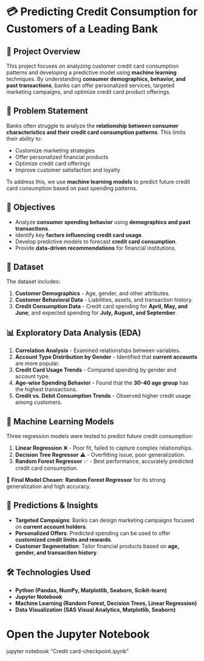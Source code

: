 # 💳 Predicting Credit Consumption for Customers of a Leading Bank

## 📌 Project Overview
This project focuses on analyzing customer credit card consumption patterns and developing a predictive model using **machine learning** techniques. By understanding **consumer demographics, behavior, and past transactions**, banks can offer personalized services, targeted marketing campaigns, and optimize credit card product offerings.

## 🧐 Problem Statement
Banks often struggle to analyze the **relationship between consumer characteristics and their credit card consumption patterns**. This limits their ability to:
- Customize marketing strategies
- Offer personalized financial products
- Optimize credit card offerings
- Improve customer satisfaction and loyalty

To address this, we use **machine learning models** to predict future credit card consumption based on past spending patterns.

## 🎯 Objectives
- Analyze **consumer spending behavior** using **demographics and past transactions**.
- Identify key **factors influencing credit card usage**.
- Develop predictive models to forecast **credit card consumption**.
- Provide **data-driven recommendations** for financial institutions.

## 📂 Dataset
The dataset includes:
1. **Customer Demographics** - Age, gender, and other attributes.
2. **Customer Behavioral Data** - Liabilities, assets, and transaction history.
3. **Credit Consumption Data** - Credit card spending for **April, May, and June**, and expected spending for **July, August, and September**.

## 📊 Exploratory Data Analysis (EDA)
1. **Correlation Analysis** - Examined relationships between variables.
2. **Account Type Distribution by Gender** - Identified that **current accounts** are more popular.
3. **Credit Card Usage Trends** - Compared spending by gender and account type.
4. **Age-wise Spending Behavior** - Found that the **30-40 age group** has the highest transactions.
5. **Credit vs. Debit Consumption Trends** - Observed higher credit usage among customers.

## 🚀 Machine Learning Models
Three regression models were tested to predict future credit consumption:
1. **Linear Regression** ❌ - Poor fit, failed to capture complex relationships.
2. **Decision Tree Regressor** ⚠️ - Overfitting issue, poor generalization.
3. **Random Forest Regressor** ✅ - Best performance, accurately predicted credit card consumption.

🔹 **Final Model Chosen**: **Random Forest Regressor** for its strong generalization and high accuracy.

## 🔮 Predictions & Insights
- **Targeted Campaigns**: Banks can design marketing campaigns focused on **current account holders**.
- **Personalized Offers**: Predicted spending can be used to offer **customized credit limits and rewards**.
- **Customer Segmentation**: Tailor financial products based on **age, gender, and transaction history**.

## 🛠️ Technologies Used
- **Python (Pandas, NumPy, Matplotlib, Seaborn, Scikit-learn)**
- **Jupyter Notebook**
- **Machine Learning (Random Forest, Decision Trees, Linear Regression)**
- **Data Visualization (SAS Visual Analytics, Matplotlib, Seaborn)**

# Open the Jupyter Notebook
jupyter notebook "Credit card-checkpoint.ipynb"
